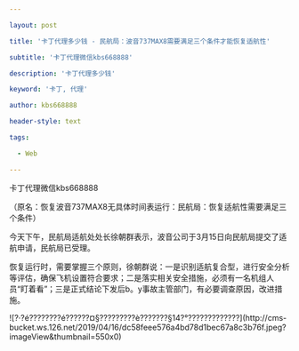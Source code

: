 ---
layout: post
title: '卡丁代理多少钱 - 民航局：波音737MAX8需要满足三个条件才能恢复适航性'
subtitle: '卡丁代理微信kbs668888'
description: '卡丁代理多少钱'
keyword: '卡丁, 代理'
author: kbs668888
header-style: text
tags:
  - Web
---
卡丁代理微信kbs668888

（原名：恢复波音737MAX8无具体时间表运行：民航局：恢复适航性需要满足三个条件）

今天下午，民航局适航处处长徐朝群表示，波音公司于3月15日向民航局提交了适航申请，民航局已受理。

恢复运行时，需要掌握三个原则，徐朝群说：一是识别适航复合型，进行安全分析等评估，确保飞机设置符合要求；二是落实相关安全措施，必须有一名机组人员“盯着看”；三是正式结论下发后b。y事故主管部门，有必要调查原因，改进措施。

![?·?é????????é??????¤§?????????è???????§14?°?????????????](http://cms-
bucket.ws.126.net/2019/04/16/dc58feee576a4bd78d1bec67a8c3b76f.jpeg?imageView&thumbnail=550x0)

